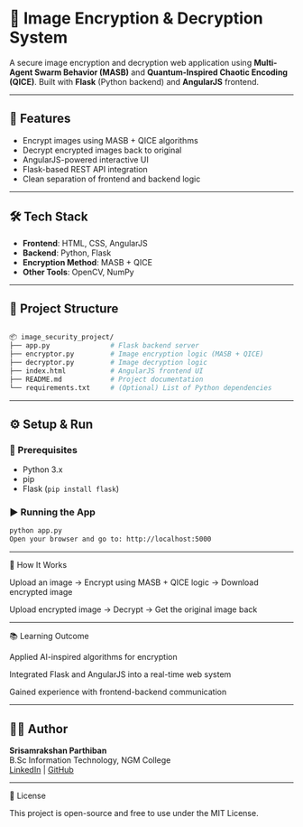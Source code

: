 # 🔐 Image Encryption & Decryption System

A secure image encryption and decryption web application using **Multi-Agent Swarm Behavior (MASB)** and **Quantum-Inspired Chaotic Encoding (QICE)**. Built with **Flask** (Python backend) and **AngularJS** frontend.

---

## 🚀 Features

- Encrypt images using MASB + QICE algorithms
- Decrypt encrypted images back to original
- AngularJS-powered interactive UI
- Flask-based REST API integration
- Clean separation of frontend and backend logic

---

## 🛠️ Tech Stack

- **Frontend**: HTML, CSS, AngularJS
- **Backend**: Python, Flask
- **Encryption Method**: MASB + QICE
- **Other Tools**: OpenCV, NumPy

---

## 📁 Project Structure

```bash

📦 image_security_project/
├── app.py               # Flask backend server
├── encryptor.py         # Image encryption logic (MASB + QICE)
├── decryptor.py         # Image decryption logic
├── index.html           # AngularJS frontend UI
├── README.md            # Project documentation
└── requirements.txt     # (Optional) List of Python dependencies
```

---
## ⚙️ Setup & Run

### 🔧 Prerequisites
- Python 3.x
- pip
- Flask (`pip install flask`)

### ▶️ Running the App

```bash
python app.py
Open your browser and go to: http://localhost:5000

```
---

🧪 How It Works

Upload an image → Encrypt using MASB + QICE logic → Download encrypted image

Upload encrypted image → Decrypt → Get the original image back



---
📚 Learning Outcome

Applied AI-inspired algorithms for encryption

Integrated Flask and AngularJS into a real-time web system

Gained experience with frontend-backend communication



---

## 🧑‍💻 Author

**Srisamrakshan Parthiban**  
B.Sc Information Technology, NGM College  
[LinkedIn](https://www.linkedin.com/in/srisamrakshan-parthiban-64847535b) | [GitHub](https://github.com/Samrakshan-Prog)


---

📜 License

This project is open-source and free to use under the MIT License.
